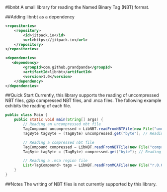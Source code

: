 #libnbt
A small library for reading the Named Binary Tag (NBT) format.

##Adding libnbt as a dependency
```xml
<repositories>
    <repository>
        <id>jitpack.io</id>
        <url>https://jitpack.io</url>
    </repository>
</repositories>

<dependencies>
   <dependency>
        <groupId>com.github.grandpanda</groupId>
        <artifactId>libnbt</artifactId>
        <version>1.0</version>
    </dependency>
</dependencies>
```

##Quick Start
Currently, this library supports the reading of uncompressed NBT files, gzip compressed NBT files, and .mca files. The following example exhibits the reading of each file.
```java
public class Main {
	public static void main(String[] args) {
		// Reading an uncompressed nbt file
        TagCompound uncompressed = LibNBT.readFromNBTFile(new File("uncompressed.nbt"), false);
        TagByte tagByte = (TagByte) uncompressed.get("byte"); // Reading a tag called "byte" from the compound.

        // Reading a compressed nbt file
        TagCompound compressed = LibNBT.readFromNBTFile(new File("compressed.nbt"), true);
        TagByte tagByte = (TagByte) compressed.get("byte"); // Reading a tag called "byte" from the compound.

        // Reading a .mca region file
        List<TagCompound> tags = LibNBT.readFromMCAFile(new File("r.0.0.mca"));
	}
}
```

##Notes
The writing of NBT files is not currently supported by this library.
